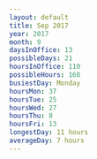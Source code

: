 ```yaml
---
layout: default
title: Sep 2017
year: 2017
month: 9
daysInOffice: 13
possibleDays: 21
hoursInOffice: 110
possibleHours: 168
busiestDay: Monday
hoursMon: 37
hoursTue: 25
hoursWed: 27
hoursThu: 8
hoursFri: 13
longestDay: 11 hours
averageDay: 7 hours
---
```

